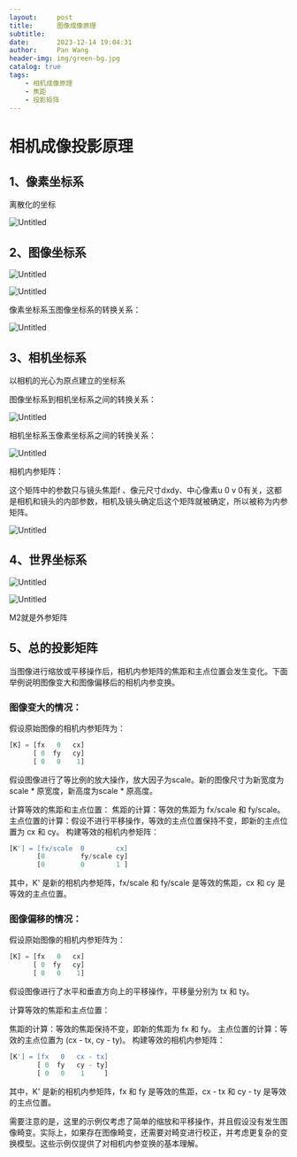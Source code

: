 ```yaml
---
layout:     post
title:      图像成像原理
subtitle:   
date:       2023-12-14 19:04:31
author:     Pan Wang
header-img: img/green-bg.jpg
catalog: true
tags:
    - 相机成像原理
    - 焦距
    - 投影矩阵
---
```


# 相机成像投影原理

## 1、像素坐标系

离散化的坐标

![Untitled](https://s3-us-west-2.amazonaws.com/secure.notion-static.com/7fe2d15d-1b7c-4c49-91e3-94d9008a06a2/Untitled.png)

## 2、图像坐标系

![Untitled](https://s3-us-west-2.amazonaws.com/secure.notion-static.com/a7db289c-86aa-4db4-ae95-ddac78d5608b/Untitled.png)

![Untitled](https://s3-us-west-2.amazonaws.com/secure.notion-static.com/77507466-2a39-4951-a951-551b2811c7f9/Untitled.png)

像素坐标系玉图像坐标系的转换关系：

![Untitled](https://s3-us-west-2.amazonaws.com/secure.notion-static.com/592d7e31-1328-4264-aad8-ef49b921e875/Untitled.png)

## 3、相机坐标系

以相机的光心为原点建立的坐标系

图像坐标系到相机坐标系之间的转换关系：

![Untitled](https://s3-us-west-2.amazonaws.com/secure.notion-static.com/f7b353b9-b68f-42c5-9ac2-e16f60341033/Untitled.png)

相机坐标系玉像素坐标系之间的转换关系：

![Untitled](https://s3-us-west-2.amazonaws.com/secure.notion-static.com/106f5f42-f27a-4696-9155-7d7a954ff022/Untitled.png)

相机内参矩阵：

这个矩阵中的参数只与镜头焦距f 、像元尺寸dxdy、中心像素u 0 v 0有关，这都是相机和镜头的内部参数，相机及镜头确定后这个矩阵就被确定，所以被称为内参矩阵。

![Untitled](https://s3-us-west-2.amazonaws.com/secure.notion-static.com/0ee28f2c-414e-4517-9163-ce352ba90beb/Untitled.png)

## 4、世界坐标系

![Untitled](https://s3-us-west-2.amazonaws.com/secure.notion-static.com/07ec0de7-5adf-4dfe-bcff-46b8ed46aabe/Untitled.png)

![Untitled](https://s3-us-west-2.amazonaws.com/secure.notion-static.com/c0b125c0-a30b-4bb6-bcef-f9919d3293fd/Untitled.png)

M2就是外参矩阵

## 5、总的投影矩阵

当图像进行缩放或平移操作后，相机内参矩阵的焦距和主点位置会发生变化。下面举例说明图像变大和图像偏移后的相机内参变换。

### 图像变大的情况：
假设原始图像的相机内参矩阵为：

```python
[K] = [fx   0   cx]
      [ 0  fy   cy]
      [ 0   0    1]
```
假设图像进行了等比例的放大操作，放大因子为scale。新的图像尺寸为新宽度为scale * 原宽度，新高度为scale * 原高度。

计算等效的焦距和主点位置：
焦距的计算：等效的焦距为 fx/scale 和 fy/scale。
主点位置的计算：假设不进行平移操作，等效的主点位置保持不变，即新的主点位置为 cx 和 cy。
构建等效的相机内参矩阵：

```python
[K'] = [fx/scale  0        cx]
       [0         fy/scale cy]
       [0         0        1 ]
```
其中，K' 是新的相机内参矩阵，fx/scale 和 fy/scale 是等效的焦距，cx 和 cy 是等效的主点位置。

### 图像偏移的情况：
假设原始图像的相机内参矩阵为：

```python
[K] = [fx   0   cx]
      [ 0  fy   cy]
      [ 0   0    1]
```
假设图像进行了水平和垂直方向上的平移操作，平移量分别为 tx 和 ty。

计算等效的焦距和主点位置：

焦距的计算：等效的焦距保持不变，即新的焦距为 fx 和 fy。
主点位置的计算：等效的主点位置为 (cx - tx, cy - ty)。
构建等效的相机内参矩阵：

```python
[K'] = [fx   0   cx - tx]
       [ 0  fy   cy - ty]
       [ 0   0    1     ]
```
其中，K' 是新的相机内参矩阵，fx 和 fy 是等效的焦距，cx - tx 和 cy - ty 是等效的主点位置。

需要注意的是，这里的示例仅考虑了简单的缩放和平移操作，并且假设没有发生图像畸变。实际上，如果存在图像畸变，还需要对畸变进行校正，并考虑更复杂的变换模型。这些示例仅提供了对相机内参变换的基本理解。